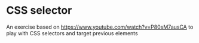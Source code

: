 # CSS selector

An exercise based on https://www.youtube.com/watch?v=P80sM7ausCA to play with CSS selectors and target previous elements